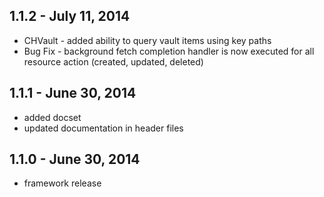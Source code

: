 ## 1.1.2 - July 11, 2014
- CHVault - added ability to query vault items using key paths
- Bug Fix - background fetch completion handler is now executed for all resource action (created, updated, deleted)

## 1.1.1 - June 30, 2014
- added docset
- updated documentation in header files

## 1.1.0 - June 30, 2014
- framework release